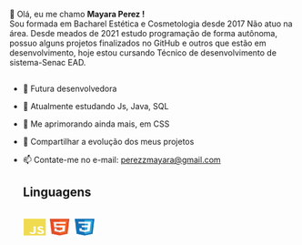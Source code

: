   🙋 Olá, eu me chamo <strong> Mayara Perez !</strong>
  <br>Sou formada em Bacharel Estética e Cosmetologia desde 2017
  Não atuo na área. 
  Desde meados de 2021 estudo programação de forma autônoma, possuo alguns projetos finalizados no GitHub e outros que estão em desenvolvimento, hoje estou cursando       Técnico de desenvolvimento de sistema-Senac EAD.
 
  ##

- 🚀 Futura desenvolvedora
- 🌱 Atualmente estudando Js, Java, SQL
- 💪 Me aprimorando ainda mais, em CSS 
- 💞️ Compartilhar a evolução dos meus projetos
- 📫 Contate-me no e-mail: perezzmayara@gmail.com

  ##


  
  ##
  
  <h2>Linguagens</h2>
  <div style="display: inline_block"><br>
  <img align="center" alt="May-Js" height="30" width="40" src="https://raw.githubusercontent.com/devicons/devicon/master/icons/javascript/javascript-plain.svg">
  <img align="center" alt="May-HTML" height="30" width="40" src="https://raw.githubusercontent.com/devicons/devicon/master/icons/html5/html5-original.svg">
  <img align="center" alt="May-CSS" height="30" width="40" src="https://raw.githubusercontent.com/devicons/devicon/master/icons/css3/css3-original.svg">
  
</div>
   
  <img src="C:\Users\Mayara\Desktop" width="350" alt="">
  
  ##
